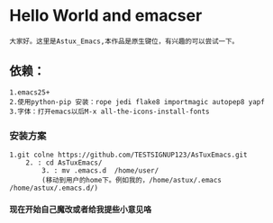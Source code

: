 # Hello World and emacser #
	大家好。这里是Astux_Emacs,本作品是原生键位，有兴趣的可以尝试一下。
## 依赖： ##
	1.emacs25+
	2.使用python-pip 安装：rope jedi flake8 importmagic autopep8 yapf
	3.字体：打开emacs以后M-x all-the-icons-install-fonts
### 安装方案 ###
	1.git colne https://github.com/TESTSIGNUP123/AsTuxEmacs.git
		2. : cd AsTuxEmacs/
			3. : mv .emacs.d  /home/user/  
			(移动到用户的home下。例如我的，/home/astux/.emacs  /home/astux/.emacs.d/)
#### 现在开始自己魔改或者给我提些小意见咯
